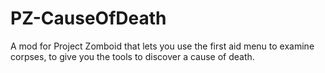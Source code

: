 # PZ-CauseOfDeath
A mod for Project Zomboid that lets you use the first aid menu to examine corpses, to give you the tools to discover a cause of death.
